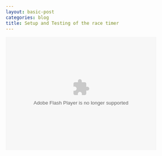 ```yaml
---
layout: basic-post
categories: blog
title: Setup and Testing of the race timer
---
```

<object type="application/x-shockwave-flash" width="400" height="300" data="http://www.flickr.com/apps/video/stewart.swf?v=71377" classid="clsid:D27CDB6E-AE6D-11cf-96B8-444553540000"> <param name="flashvars" value="intl_lang=en-us&amp;photo_secret=e37df8399d&amp;photo_id=5529626616" /><param name="movie" value="http://www.flickr.com/apps/video/stewart.swf?v=71377" /><param name="bgcolor" value="#000000" /><param name="allowFullScreen" value="true" /><embed type="application/x-shockwave-flash" src="http://www.flickr.com/apps/video/stewart.swf?v=71377" bgcolor="#000000" allowfullscreen="true" flashvars="intl_lang=en-us&amp;photo_secret=e37df8399d&amp;photo_id=5529626616" height="300" width="400"></embed></object>

